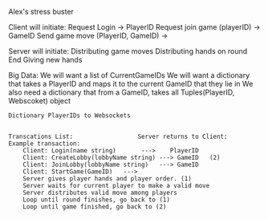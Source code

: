 Alex's stress buster

Client will initiate:
    Request Login -> PlayerID
    Request join game (playerID) -> GameID
    Send game move (PlayerID, GameID) -> 

Server will initiate:
    Distributing game moves
    Distributing hands on round End 
    Giving new hands
    
Big Data:
    We will want a list of CurrentGameIDs
    We will want a dictionary that takes a PlayerID and maps it to the current GameID that they lie in
    <!-- WE will want a dictionary that takes GameIDs and has all PlayerIDs in that game -->
    We also need a dictionary that from a GameID, takes all Tuples(PlayerID, Webscoket) object

    Dictionary PlayerIDs to Websockets


    Transcations List:                  Server returns to Client: 
    Example transaction:
        Client: Login(name string)       --->    PlayerID
        Client: CreateLobby(lobbyName string) ---> GameID   (2)
        Client: JoinLobby(lobbyName string)   ---> GameID
        Client: StartGame(GameID)   --->  
        Server gives player hands and player order. (1)
        Server waits for current player to make a valid move
        Server distributes valid move among players
        Loop until round finishes, go back to (1)
        Loop until game finished, go back to (2)